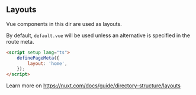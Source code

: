## Layouts

Vue components in this dir are used as layouts.

By default, `default.vue` will be used unless an alternative is specified in the route meta.

```html
<script setup lang="ts">
	definePageMeta({
		layout: 'home',
	});
</script>
```

Learn more on https://nuxt.com/docs/guide/directory-structure/layouts
